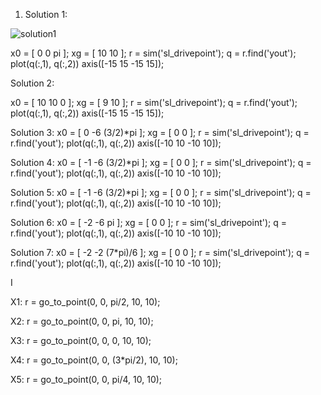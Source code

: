1. Solution 1:

![solution1](s1.jpg)

x0 = [  0  0 pi ];
xg = [ 10 10    ];
r  = sim('sl_drivepoint');
q  = r.find('yout');
plot(q(:,1), q(:,2))
axis([-15 15 -15 15]);

Solution 2:

x0 = [ 10 10 0 ];
xg = [  9 10 ];
r  = sim('sl_drivepoint');
q  = r.find('yout');
plot(q(:,1), q(:,2))
axis([-15 15 -15 15]);

Solution 3:
x0 = [  0 -6 (3/2)*pi ];
xg = [  0   0 ];
r  = sim('sl_drivepoint');
q  = r.find('yout');
plot(q(:,1), q(:,2))
axis([-10 10 -10 10]);

Solution 4:
x0 = [  -1 -6 (3/2)*pi ];
xg = [  0   0 ];
r  = sim('sl_drivepoint');
q  = r.find('yout');
plot(q(:,1), q(:,2))
axis([-10 10 -10 10]);

Solution 5:
x0 = [  -1 -6 (3/2)*pi ];
xg = [  0   0 ];
r  = sim('sl_drivepoint');
q  = r.find('yout');
plot(q(:,1), q(:,2))
axis([-10 10 -10 10]);

Solution 6:
x0 = [  -2 -6 pi ];
xg = [  0   0 ];
r  = sim('sl_drivepoint');
q  = r.find('yout');
plot(q(:,1), q(:,2))
axis([-10 10 -10 10]);

Solution 7:
x0 = [  -2 -2 (7*pi)/6 ];
xg = [  0   0 ];
r  = sim('sl_drivepoint');
q  = r.find('yout');
plot(q(:,1), q(:,2))
axis([-10 10 -10 10]);

I 

X1:
r = go_to_point(0, 0, pi/2, 10, 10);

X2:
r = go_to_point(0, 0, pi, 10, 10);

X3:
r = go_to_point(0, 0, 0, 10, 10);

X4:
r = go_to_point(0, 0, (3*pi/2), 10, 10);

X5:
r = go_to_point(0, 0, pi/4, 10, 10);
